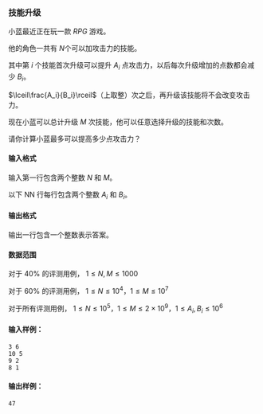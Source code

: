 ### 技能升级

小蓝最近正在玩一款 $RPG$ 游戏。

他的角色一共有 $N$个可以加攻击力的技能。

其中第 $i$ 个技能首次升级可以提升 $A_i$ 点攻击力，以后每次升级增加的点数都会减少 $B_i$。

$\lceil\frac{A_i}{B_i}\rceil$（上取整）次之后，再升级该技能将不会改变攻击力。

现在小蓝可以总计升级 $M$ 次技能，他可以任意选择升级的技能和次数。

请你计算小蓝最多可以提高多少点攻击力？

#### 输入格式

输入第一行包含两个整数 $N$ 和 $M$。

以下 NN 行每行包含两个整数 $A_i$ 和 $B_i$。

#### 输出格式

输出一行包含一个整数表示答案。

#### 数据范围
对于 $40$% 的评测用例，
$1≤N,M≤1000$

对于 $60$% 的评测用例，
$1≤N≤10^4，1≤M≤10^7$

对于所有评测用例，
$1≤N≤10^5，1≤M≤2×10^9，1≤A_i,B_i≤10^6$

#### 输入样例：

```
3 6
10 5
9 2
8 1
```

#### 输出样例：

```
47
```
